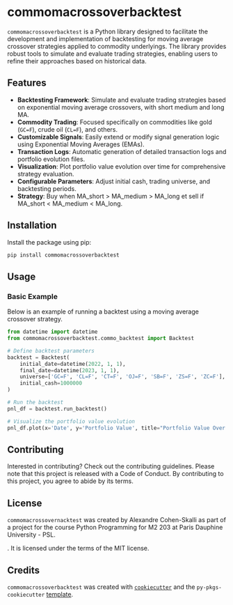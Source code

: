 # commomacrossoverbacktest

`commomacrossoverbacktest` is a Python library designed to facilitate the development and implementation of backtesting for moving average crossover strategies applied to commodity underlyings. The library provides robust tools to simulate and evaluate trading strategies, enabling users to refine their approaches based on historical data.

## Features

- **Backtesting Framework**: Simulate and evaluate trading strategies based on exponential moving average crossovers, with short medium and long MA.
- **Commodity Trading**: Focused specifically on commodities like gold (`GC=F`), crude oil (`CL=F`), and others.
- **Customizable Signals**: Easily extend or modify signal generation logic using Exponential Moving Averages (EMAs).
- **Transaction Logs**: Automatic generation of detailed transaction logs and portfolio evolution files.
- **Visualization**: Plot portfolio value evolution over time for comprehensive strategy evaluation.
- **Configurable Parameters**: Adjust initial cash, trading universe, and backtesting periods.
- **Strategy**: Buy when MA_short > MA_medium > MA_long et sell if MA_short < MA_medium < MA_long.


## Installation

Install the package using pip:

```bash
pip install commomacrossoverbacktest
```
## Usage

### Basic Example

Below is an example of running a backtest using a moving average crossover strategy.

```python
from datetime import datetime
from commomacrossoverbacktest.commo_backtest import Backtest

# Define backtest parameters
backtest = Backtest(
    initial_date=datetime(2022, 1, 1),
    final_date=datetime(2023, 1, 1),
    universe=['GC=F', 'CL=F', 'CT=F', 'OJ=F', 'SB=F', 'ZS=F', 'ZC=F'],
    initial_cash=1000000
)

# Run the backtest
pnl_df = backtest.run_backtest()

# Visualize the portfolio value evolution
pnl_df.plot(x='Date', y='Portfolio Value', title="Portfolio Value Over Time")
```

## Contributing

Interested in contributing? Check out the contributing guidelines. Please note that this project is released with a Code of Conduct. By contributing to this project, you agree to abide by its terms.

## License

`commomacrossovernacktest` was created by Alexandre Cohen-Skalli as part of a project for the course Python Programming for M2 203 at Paris Dauphine University - PSL. 


. It is licensed under the terms of the MIT license.

## Credits

`commomacrossoverbacktest` was created with [`cookiecutter`](https://cookiecutter.readthedocs.io/en/latest/) and the `py-pkgs-cookiecutter` [template](https://github.com/py-pkgs/py-pkgs-cookiecutter).